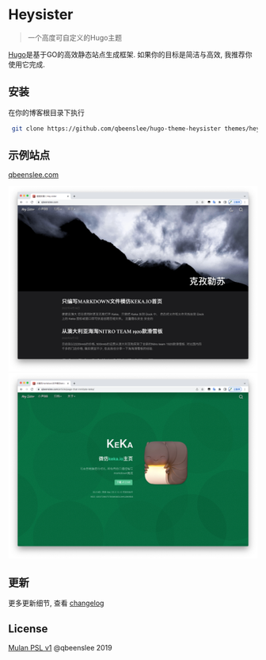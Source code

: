 # Heysister

> 一个高度可自定义的Hugo主题


[ Hugo](https://gohugo.io)是基于GO的高效静态站点生成框架. 如果你的目标是简洁与高效, 我推荐你使用它完成.

## 安装

在你的博客根目录下执行

``` sh
 git clone https://github.com/qbeenslee/hugo-theme-heysister themes/heysister
```

## 示例站点

[qbeenslee.com](https://qbeenslee.com)

<img src="https://raw.githubusercontent.com/qbeenslee/CDN/master/screenshot/2022/04-27/050638ecb-qbeenslee.homepage.png">
<img src="https://raw.githubusercontent.com/qbeenslee/CDN/master/screenshot/2022/04-27/050657c07-qbeenslee-article.png">


## 更新

更多更新细节, 查看 [changelog](CHANGELOG.md)

## License

[Mulan PSL v1](http://license.coscl.org.cn/MulanPSL) @qbeenslee 2019
